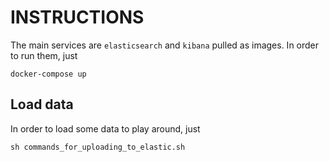 # INSTRUCTIONS

The main services are `elasticsearch` and `kibana` pulled as images. In order to run them, just
```
docker-compose up
```

## Load data
In order to load some data to play around, just 
```
sh commands_for_uploading_to_elastic.sh
```


